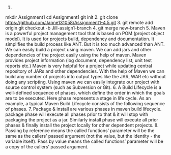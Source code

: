 1.
mkdir Assignment1
cd Assignment1
git init
2.
git clone https://github.com/Janne131058/Assignment1-4.5.git
3.
git remote add origin
git checkout -b Jill-assign1-branch
4.
git merge new-branch
5.
Maven is a powerful project management tool that is based on POM (project object model). It is used for projects build, dependency and documentation. It simplifies the build process like ANT. But it is too much advanced than ANT.
We can easily build a project using maven.
We can add jars and other dependencies of the project easily using the help of maven.
Maven provides project information (log document, dependency list, unit test reports etc.)
Maven is very helpful for a project while updating central repository of JARs and other dependencies.
With the help of Maven we can build any number of projects into output types like the JAR, WAR etc without doing any scripting.
Using maven we can easily integrate our project with source control system (such as Subversion or Git).
6.
A Build Lifecycle is a well-defined sequence of phases, which define the order in which the goals are to be executed. Here phase represents a stage in life cycle. As an example, a typical Maven Build Lifecycle consists of the following sequence of phases.
7.
Package & install are various phases in maven build lifecycle. package phase will execute all phases prior to that & it will stop with packaging the project as a jar. Similarly install phase will execute all prior phases & finally install the project locally for other dependent projects.
8.
Passing by reference means the called functions’ parameter will be the same as the callers’   passed argument (not the value, but the identity - the variable itself). Pass by value means the called functions’ parameter will be a copy of the callers’ passed argument.

